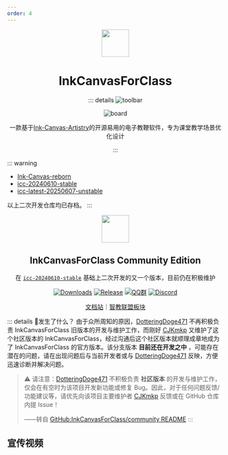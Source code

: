 ```yaml
---
order: 4
---
```


<div align="center">

<img src="/icon/ACS/InkCanvasForClass.png" width="64"/>

# InkCanvasForClass

<ArticleMetadata />

::: details
![toolbar](/images/InkCanvasForClass/toolbar.png)

![board](/images/InkCanvasForClass/board.png)

一款基于[Ink-Canvas-Artistry](https://github.com/ChangSakura/Ink-Canvas)的开源易用的电子教鞭软件，专为课堂教学场景优化设计

:::

</div>

<GitHubCard owner="InkCanvas" repo="InkCanvasForClass" />

::: warning
- [Ink-Canvas-reborn](https://github.com/Awesome-Iwb/Ink-Canvas-Reborn)
- [icc-20240610-stable](https://github.com/Awesome-Iwb/icc-20240610-stable)
- [icc-latest-20250607-unstable](https://github.com/Awesome-Iwb/icc-latest-20250607-unstable)

以上二次开发仓库均已存档。
:::

<div align="center">

<img src="/icon/ACS/ICC-CE.png" width="64"/>

## <badge type="tip" text="社区版本" /> InkCanvasForClass Community Edition
在 [`icc-20240610-stable`](https://github.com/Awesome-Iwb/icc-20240610-stable) 基础上二次开发的又一个版本，目前仍在积极维护

[![Downloads](https://img.shields.io/github/downloads/InkCanvasForClass/community/total?style=social&label=Downloads&logo=github)](https://github.com/InkCanvasForClass/community/releases/latest)
[![Release](https://img.shields.io/github/v/release/InkCanvasForClass/community?style=flat&color=%233fb950&label=正式版)](https://github.com/InkCanvasForClass/community/releases/latest)
[![QQ群](https://img.shields.io/badge/-QQ%E7%BE%A4%EF%BD%9C1054377349-blue?style=flat&logo=QQ)](https://qm.qq.com/q/qo32AclNh6)
[![Discord](https://img.shields.io/badge/-Discord%EF%BD%9CXzwQWcBqTK-white?style=flat&logo=Discord)](https://discord.gg/XzwQWcBqTK)

[文档站](https://inkcanvasforclass.github.io/website)｜[智教联盟板块](https://forum.smart-teach.cn/t/icc-ce)

</div>

<GitHubCard owner="InkCanvasForClass" repo="community" />

<Linkcard url="https://www.iccce.dpdns.org/" title="InkCanvasForClass Community Edition 官网" description="https://www.iccce.dpdns.org/" logo="/icon/ACS/ICC-CE.png"/>

::: details 🤔发生了什么？
由于众所周知的原因，[DotteringDoge471](https://github.com/DotteringDoge471) 不再积极负责 InkCanvasForClass 旧版本的开发与维护工作，而刚好 [CJKmkp](https://github,com/CJK-mkp) 又维护了这个社区版本的 InkCanvasForClass，经过沟通后这个社区版本就顺理成章地成为了 InkCanvasForClass 的官方版本。该分支版本 **目前还在开发之中** ，可能存在潜在的问题，请在出现问题后与当前开发者或与 [DotteringDoge471](https://github.com/DotteringDoge471) 反映，方便迅速诊断并解决问题。

> ⚠️ 请注意：[DotteringDoge471](https://github.com/DotteringDoge471) 不积极负责 **社区版本** 的开发与维护工作，仅会在有空时为该项目开发新功能或修复 Bug。因此，对于任何问题反馈/功能建议等，请优先向该项目主要维护者 [CJKmkp](https://github,com/CJK-mkp) 反馈或在 GitHub 仓库内提 Issue！
>
> ——转自 [GitHub:InkCanvasForClass/community README](https://github.com/InkCanvasForClass/community?tab=readme-ov-file#-%E5%8F%91%E7%94%9F%E4%BA%86%E4%BB%80%E4%B9%88)
:::

## 宣传视频
<BilibiliVideo bvid="BV1yH8ezcEKk" />